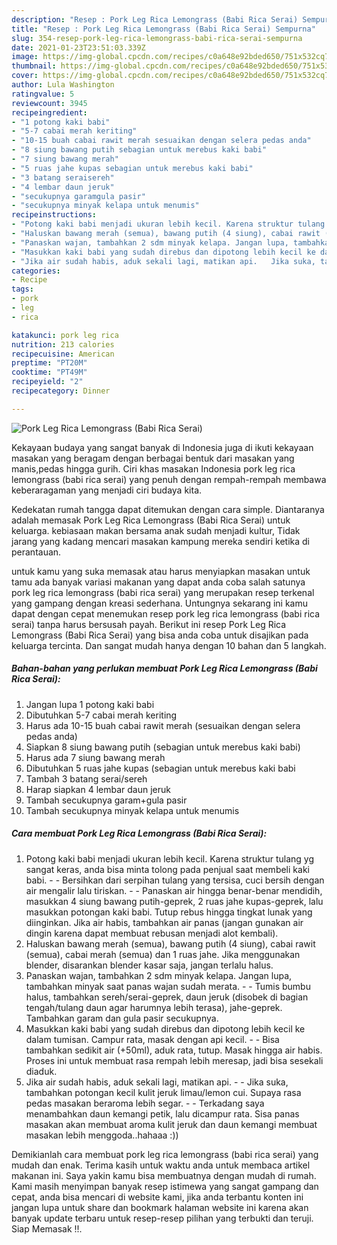 ```yaml
---
description: "Resep : Pork Leg Rica Lemongrass (Babi Rica Serai) Sempurna"
title: "Resep : Pork Leg Rica Lemongrass (Babi Rica Serai) Sempurna"
slug: 354-resep-pork-leg-rica-lemongrass-babi-rica-serai-sempurna
date: 2021-01-23T23:51:03.339Z
image: https://img-global.cpcdn.com/recipes/c0a648e92bded650/751x532cq70/pork-leg-rica-lemongrass-babi-rica-serai-foto-resep-utama.jpg
thumbnail: https://img-global.cpcdn.com/recipes/c0a648e92bded650/751x532cq70/pork-leg-rica-lemongrass-babi-rica-serai-foto-resep-utama.jpg
cover: https://img-global.cpcdn.com/recipes/c0a648e92bded650/751x532cq70/pork-leg-rica-lemongrass-babi-rica-serai-foto-resep-utama.jpg
author: Lula Washington
ratingvalue: 5
reviewcount: 3945
recipeingredient:
- "1 potong kaki babi"
- "5-7 cabai merah keriting"
- "10-15 buah cabai rawit merah sesuaikan dengan selera pedas anda"
- "8 siung bawang putih sebagian untuk merebus kaki babi"
- "7 siung bawang merah"
- "5 ruas jahe kupas sebagian untuk merebus kaki babi"
- "3 batang seraisereh"
- "4 lembar daun jeruk"
- "secukupnya garamgula pasir"
- "secukupnya minyak kelapa untuk menumis"
recipeinstructions:
- "Potong kaki babi menjadi ukuran lebih kecil. Karena struktur tulang yg sangat keras, anda bisa minta tolong pada penjual saat membeli kaki babi.  Bersihkan dari serpihan tulang yang tersisa, cuci bersih dengan air mengalir lalu tiriskan.  Panaskan air hingga benar-benar mendidih, masukkan 4 siung bawang putih-geprek, 2 ruas jahe kupas-geprek, lalu masukkan potongan kaki babi. Tutup rebus hingga tingkat lunak yang diinginkan. Jika air habis, tambahkan air panas (jangan gunakan air dingin karena dapat membuat rebusan menjadi alot kembali)."
- "Haluskan bawang merah (semua), bawang putih (4 siung), cabai rawit (semua), cabai merah (semua) dan 1 ruas jahe. Jika menggunakan blender, disarankan blender kasar saja, jangan terlalu halus."
- "Panaskan wajan, tambahkan 2 sdm minyak kelapa. Jangan lupa, tambahkan minyak saat panas wajan sudah merata.  Tumis bumbu halus, tambahkan sereh/serai-geprek, daun jeruk (disobek di bagian tengah/tulang daun agar harumnya lebih terasa), jahe-geprek. Tambahkan garam dan gula pasir secukupnya."
- "Masukkan kaki babi yang sudah direbus dan dipotong lebih kecil ke dalam tumisan. Campur rata, masak dengan api kecil.   Bisa tambahkan sedikit air (+50ml), aduk rata, tutup. Masak hingga air habis. Proses ini untuk membuat rasa rempah lebih meresap, jadi bisa sesekali diaduk."
- "Jika air sudah habis, aduk sekali lagi, matikan api.   Jika suka, tambahkan potongan kecil kulit jeruk limau/lemon cui. Supaya rasa pedas masakan beraroma lebih segar.  Terkadang saya menambahkan daun kemangi petik, lalu dicampur rata. Sisa panas masakan akan membuat aroma kulit jeruk dan daun kemangi membuat masakan lebih menggoda..hahaaa :))"
categories:
- Recipe
tags:
- pork
- leg
- rica

katakunci: pork leg rica 
nutrition: 213 calories
recipecuisine: American
preptime: "PT20M"
cooktime: "PT49M"
recipeyield: "2"
recipecategory: Dinner

---
```



![Pork Leg Rica Lemongrass (Babi Rica Serai)](https://img-global.cpcdn.com/recipes/c0a648e92bded650/751x532cq70/pork-leg-rica-lemongrass-babi-rica-serai-foto-resep-utama.jpg)

Kekayaan budaya yang sangat banyak di Indonesia juga di ikuti kekayaan masakan yang beragam dengan berbagai bentuk dari masakan yang manis,pedas hingga gurih. Ciri khas masakan Indonesia pork leg rica lemongrass (babi rica serai) yang penuh dengan rempah-rempah membawa keberaragaman yang menjadi ciri budaya kita.




Kedekatan rumah tangga dapat ditemukan dengan cara simple. Diantaranya adalah memasak Pork Leg Rica Lemongrass (Babi Rica Serai) untuk keluarga. kebiasaan makan bersama anak sudah menjadi kultur, Tidak jarang yang kadang mencari masakan kampung mereka sendiri ketika di perantauan.

untuk kamu yang suka memasak atau harus menyiapkan masakan untuk tamu ada banyak variasi makanan yang dapat anda coba salah satunya pork leg rica lemongrass (babi rica serai) yang merupakan resep terkenal yang gampang dengan kreasi sederhana. Untungnya sekarang ini kamu dapat dengan cepat menemukan resep pork leg rica lemongrass (babi rica serai) tanpa harus bersusah payah.
Berikut ini resep Pork Leg Rica Lemongrass (Babi Rica Serai) yang bisa anda coba untuk disajikan pada keluarga tercinta. Dan sangat mudah hanya dengan 10 bahan dan 5 langkah.


<!--inarticleads1-->

##### Bahan-bahan yang perlukan membuat Pork Leg Rica Lemongrass (Babi Rica Serai):

1. Jangan lupa 1 potong kaki babi
1. Dibutuhkan 5-7 cabai merah keriting
1. Harus ada 10-15 buah cabai rawit merah (sesuaikan dengan selera pedas anda)
1. Siapkan 8 siung bawang putih (sebagian untuk merebus kaki babi)
1. Harus ada 7 siung bawang merah
1. Dibutuhkan 5 ruas jahe kupas (sebagian untuk merebus kaki babi
1. Tambah 3 batang serai/sereh
1. Harap siapkan 4 lembar daun jeruk
1. Tambah secukupnya garam+gula pasir
1. Tambah secukupnya minyak kelapa untuk menumis




<!--inarticleads2-->

##### Cara membuat  Pork Leg Rica Lemongrass (Babi Rica Serai):

1. Potong kaki babi menjadi ukuran lebih kecil. Karena struktur tulang yg sangat keras, anda bisa minta tolong pada penjual saat membeli kaki babi. -  - Bersihkan dari serpihan tulang yang tersisa, cuci bersih dengan air mengalir lalu tiriskan. -  - Panaskan air hingga benar-benar mendidih, masukkan 4 siung bawang putih-geprek, 2 ruas jahe kupas-geprek, lalu masukkan potongan kaki babi. Tutup rebus hingga tingkat lunak yang diinginkan. Jika air habis, tambahkan air panas (jangan gunakan air dingin karena dapat membuat rebusan menjadi alot kembali).
1. Haluskan bawang merah (semua), bawang putih (4 siung), cabai rawit (semua), cabai merah (semua) dan 1 ruas jahe. Jika menggunakan blender, disarankan blender kasar saja, jangan terlalu halus.
1. Panaskan wajan, tambahkan 2 sdm minyak kelapa. Jangan lupa, tambahkan minyak saat panas wajan sudah merata. -  - Tumis bumbu halus, tambahkan sereh/serai-geprek, daun jeruk (disobek di bagian tengah/tulang daun agar harumnya lebih terasa), jahe-geprek. Tambahkan garam dan gula pasir secukupnya.
1. Masukkan kaki babi yang sudah direbus dan dipotong lebih kecil ke dalam tumisan. Campur rata, masak dengan api kecil.  -  - Bisa tambahkan sedikit air (+50ml), aduk rata, tutup. Masak hingga air habis. Proses ini untuk membuat rasa rempah lebih meresap, jadi bisa sesekali diaduk.
1. Jika air sudah habis, aduk sekali lagi, matikan api.  -  - Jika suka, tambahkan potongan kecil kulit jeruk limau/lemon cui. Supaya rasa pedas masakan beraroma lebih segar. -  - Terkadang saya menambahkan daun kemangi petik, lalu dicampur rata. Sisa panas masakan akan membuat aroma kulit jeruk dan daun kemangi membuat masakan lebih menggoda..hahaaa :))




Demikianlah cara membuat pork leg rica lemongrass (babi rica serai) yang mudah dan enak. Terima kasih untuk waktu anda untuk membaca artikel makanan ini. Saya yakin kamu bisa membuatnya dengan mudah di rumah. Kami masih menyimpan banyak resep istimewa yang sangat gampang dan cepat, anda bisa mencari di website kami, jika anda terbantu konten ini jangan lupa untuk share dan bookmark halaman website ini karena akan banyak update terbaru untuk resep-resep pilihan yang terbukti dan teruji. Siap Memasak !!. 
